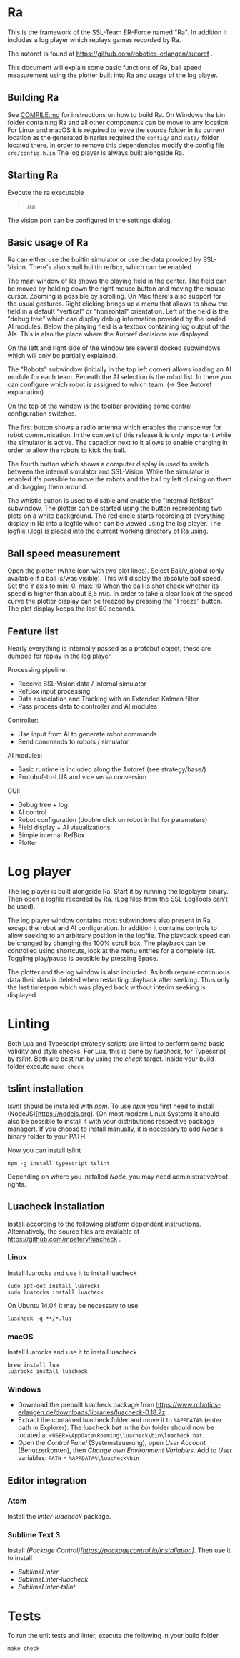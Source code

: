 # Ra
This is the framework of the SSL-Team ER-Force named "Ra". In addition it
includes a log player which replays games recorded by Ra.

The autoref is found at https://github.com/robotics-erlangen/autoref .

This document will explain some basic functions of Ra, ball speed measurement
using the plotter built into Ra and usage of the log player.


## Building Ra
See [COMPILE.md](COMPILE.md) for instructions on how to build Ra. On Windows the bin folder
containing Ra and all other components can be move to any location. For Linux
and macOS it is required to leave the source folder in its current location
as the generated binaries required the `config/` and `data/` folder located there.
In order to remove this dependencies modify the config file `src/config.h.in`
The log player is always built alongside Ra.


## Starting Ra
Execute the ra executable
> ./ra

The vision port can be configured in the settings dialog.


## Basic usage of Ra
Ra can either use the builtin simulator or use the data provided by SSL-Vision.
There's also small builtin refbox, which can be enabled.

The main window of Ra shows the playing field in the center. The field can be
moved by holding down the right mouse button and moving the mouse cursor.
Zooming is possible by scrolling. On Mac there's also support for the usual
gestures. Right clicking brings up a menu that allows to show the field in a
default "vertical" or "horizontal" orientation.
Left of the field is the "debug tree" which can display debug information
provided by the loaded AI modules. Below the playing field is a textbox
containing log output of the AIs. This is also the place where the Autoref
decisions are displayed.

On the left and right side of the window are several docked subwindows which
will only be partially explained.

The "Robots" subwindow (initially in the top left corner) allows loading an
AI module for each team.
Beneath the AI selection is the robot list. In there you can configure which
robot is assigned to which team. (-> See Autoref explanation)

On the top of the window is the toolbar providing some central configuration
switches.

The first button shows a radio antenna which enables the transceiver for robot
communication. In the context of this release it is only important while the
simulator is active. The capacitor next to it allows to enable charging in
order to allow the robots to kick the ball.

The fourth button which shows a computer display is used to switch between the
internal simulator and SSL-Vision. While the simulator is enabled it's possible
to move the robots and the ball by left clicking on them and dragging them
around.

The whistle button is used to disable and enable the "Internal RefBox" subwindow.
The plotter can be started using the button representing two plots on a white
background.
The red circle starts recording of everything display in Ra into a logfile
which can be viewed using the log player. The logfile (.log) is placed into the
current working directory of Ra using.


## Ball speed measurement
Open the plotter (white icon with two plot lines).
Select Ball/v_global (only available if a ball is/was visible). This will
display the absolute ball speed.
Set the Y axis to min: 0, max: 10
When the ball is shot check whether its speed is higher than about 8,5 m/s.
In order to take a clear look at the speed curve the plotter display can be
freezed by pressing the "Freeze" button. The plot display keeps the last 60
seconds.


## Feature list
Nearly everything is internally passed as a protobuf object, these are dumped
for replay in the log player.

Processing pipeline:
* Receive SSL-Vision data / Internal simulator
* RefBox input processing
* Data association and Tracking with an Extended Kalman filter
* Pass process data to controller and AI modules

Controller:
* Use input from AI to generate robot commands
* Send commands to robots / simulator

AI modules:
* Basic runtime is included along the Autoref (see strategy/base/)
* Protobuf-to-LUA and vice versa conversion

GUI:
* Debug tree + log
* AI control
* Robot configuration (double click on robot in list for parameters)
* Field display + AI visualizations
* Simple internal RefBox
* Plotter


# Log player
The log player is built alongside Ra. Start it by running the logplayer binary.
Then open a logfile recorded by Ra. (Log files from the SSL-LogTools can't be
used).

The log player window contains most subwindows also present in Ra, except the
robot and AI configuration. In addition it contains controls to allow seeking
to an arbitrary position in the logfile. The playback speed can be changed by
changing the 100% scroll box. The playback can be controlled using shortcuts,
look at the menu entries for a complete list. Toggling play/pause is possible
by pressing Space.

The plotter and the log window is also included. As both require continuous
data their data is deleted when restarting playback after seeking. Thus only
the last timespan which was played back without interim seeking is displayed.

# Linting
Both Lua and Typescript strategy scripts are linted to perform some basic validity and style checks.
For Lua, this is done by _luacheck_, for Typescript by _tslint_.
Both are best run by using the _check_ target. Inside your build folder execute `make check`

## tslint installation

_tslint_ should be installed with _npm_. To use _npm_ you first need
to install (NodeJS)[https://nodejs.org]. (On most modern Linux Systems
it should also be possible to install it with your distributions respective
package manager).
If you choose to install manually, it is necessary to add _Node_'s binary folder to your PATH

Now you can install tslint
```
npm -g install typescript tslint
```
Depending on where you installed _Node_, you may need administrative/root rights.

## Luacheck installation

Install according to the following platform dependent instructions.
Alternatively, the source files are available at
https://github.com/mpeterv/luacheck .

### Linux
Install luarocks and use it to install luacheck
```
sudo apt-get install luarocks
sudo luarocks install luacheck
```

On Ubuntu 14.04 it may be necessary to use
```
luacheck -q **/*.lua
```

### macOS
Install luarocks and use it to install luacheck
```
brew install lua
luarocks install luacheck
```

### Windows
- Download the prebuilt luacheck package from
https://www.robotics-erlangen.de/downloads/libraries/luacheck-0.18.7z .
- Extract the contained luacheck folder and move it to `%APPDATA%` (enter path in Explorer). The luacheck.bat in the _bin_ folder should now be located at
`<USER>\AppData\Roaming\luacheck\bin\luacheck.bat`.
- Open the _Control Panel_ (Systemsteuerung), open _User Account_ (Benutzerkonten), then _Change own Environment Variables_.
Add to *User* variables:
`PATH` = `%APPDATA%\luacheck\bin`


## Editor integration

### Atom
Install the _linter-luacheck_ package.

### Sublime Text 3
Install _(Package Control)[https://packagecontrol.io/installation]_. Then use it to install
- _SublimeLinter_
- _SublimeLinter-luacheck_
- _SublimeLinter-tslint_

# Tests
To run the unit tests and linter, execute the following in your build folder
```
make check
```
